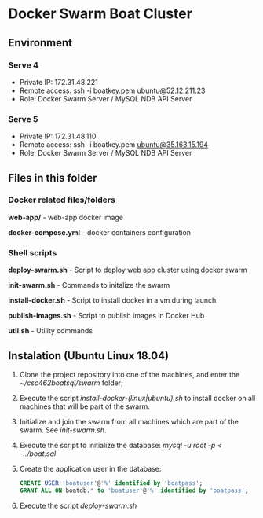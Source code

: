 # Docker Swarm Boat Cluster

## Environment

### Serve 4

- Private IP: 172.31.48.221
- Remote access: ssh -i boatkey.pem ubuntu@52.12.211.23
- Role: Docker Swarm Server / MySQL NDB API Server

### Serve 5

- Private IP: 172.31.48.110
- Remote access: ssh -i boatkey.pem ubuntu@35.163.15.194
- Role: Docker Swarm Server / MySQL NDB API Server

## Files in this folder

### Docker related files/folders

**web-app/** - web-app docker image

**docker-compose.yml** - docker containers configuration

### Shell scripts

**deploy-swarm.sh** - Script to deploy web app cluster using docker swarm

**init-swarm.sh** - Commands to initalize the swarm

**install-docker.sh** - Script to install docker in a vm during launch

**publish-images.sh** - Script to publish images in Docker Hub

**util.sh** - Utility commands

## Instalation (Ubuntu Linux 18.04)

1. Clone the project repository into one of the machines, and enter the *~/csc462boatsql/swarm* folder;

2. Execute the script *install-docker-(linux|ubuntu).sh* to install docker on all machines that will be part of the swarm.

3. Initialize and join the swarm from all machines which are part of the swarm. See *init-swarm.sh*.

4. Execute the script to initialize the database: *mysql -u root -p < -../boat.sql*

5. Create the application user in the database:

    ```sql
    CREATE USER 'boatuser'@'%' identified by 'boatpass';
    GRANT ALL ON boatdb.* to 'boatuser'@'%' identified by 'boatpass';
    ```

6. Execute the script *deploy-swarm.sh*
